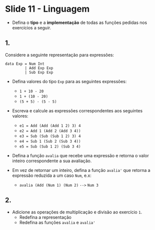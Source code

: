<meta http-equiv="Content-Type" content="text/html; charset=UTF-8"/></p>        

Slide 11 - Linguagem
====================

- Defina o **tipo** e a **implementação** de todas as funções pedidas nos
  exercícios a seguir.

## 1.

Considere a seguinte representação para expressões:

```
data Exp = Num Int
         | Add Exp Exp
         | Sub Exp Exp
```

- Defina valores do tipo `Exp` para as seguintes expressões:
    - `1 + 10 - 20`
    - `1 + (10 - 20)`
    - `(5 + 5) - (5 - 5)`

- Escreva e calcule as expressões correspondentes aos seguintes valores:
    - `e1 = Add (Add (Add 1 2) 3) 4`
    - `e2 = Add 1 (Add 2 (Add 3 4))`
    - `e3 = Sub (Sub (Sub 1 2) 3) 4`
    - `e4 = Sub 1 (Sub 2 (Sub 3 4))`
    - `e5 = Sub (Sub 1 2) (Sub 3 4)`

- Defina a função `avalia` que recebe uma expressão e retorna o valor inteiro
  correspondente a sua avaliação.

- Em vez de retornar um inteiro, defina a função `avalia'` que retorna a
  expressão reduzida a um caso `Num`, e.x:
    - `avalia (Add (Num 1) (Num 2)` `-->` `Num 3`

## 2.

- Adicione as operações de multiplicação e divisão ao exercício `1`.
    - Redefina a representação
    - Redefina as funções `avalia` e `avalia'`
